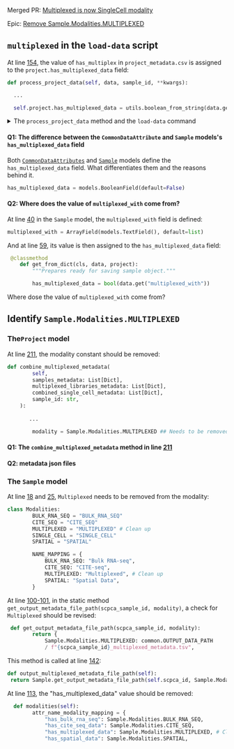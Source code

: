 
Merged PR: [Multiplexed is now SingleCell modality](https://github.com/AlexsLemonade/scpca-portal/pull/672)

Epic: [Remove Sample.Modalities.MULTIPLEXED](https://github.com/AlexsLemonade/scpca-portal/issues/695) 


## `multiplexed` in the `load-data` script

At line [154](https://github.com/AlexsLemonade/scpca-portal/blob/dev/api/scpca_portal/management/commands/load_data.py#L154), the value of `has_multiplex` in `project_metadata.csv` is assigned to the `project.has_multiplexed_data` field:
```py
def process_project_data(self, data, sample_id, **kwargs):

  ...

  self.project.has_multiplexed_data = utils.boolean_from_string(data.get("has_multiplex", False)
```

<details>
<summary>The <code>process_project_data</code> method and the <code>load-data</code> command</summary><br/>
  
The `process_project_data` method is called in the `load_data` method at line [251](https://github.com/AlexsLemonade/scpca-portal/blob/2d93c9550c4fd442ad85a8568215c1c116d31146/api/scpca_portal/management/commands/load_data.py#L251): 

```py
def load_data(
 self,
 allowed_submitters: set[str] = None,
 input_bucket_name: str = "scpca-portal-inputs",
 **kwargs,
):
  """Loads data from S3. Creates projects and loads data for them."""

  with open(Project.get_input_project_metadata_file_path()) as project_csv:
      project_list = list(csv.DictReader(project_csv)) # project_metadata.csv

  for project_data in project_list:
    self.process_project_data(project_data, sample_id, **kwargs)
```

The `load-data` command is defined in `scpca-portal/bin/sportal` at line [34](https://github.com/AlexsLemonade/scpca-portal/blob/2d93c9550c4fd442ad85a8568215c1c116d31146/bin/sportal#L34):

```py
 "load-data": run_api.format("./manage.py load_data {}"),
```
<hr/>
</details>

#### Q1: The difference between the `CommonDataAttribute` and `Sample` models's `has_multiplexed_data` field
Both [`CommonDataAttributes`](https://github.com/AlexsLemonade/scpca-portal/blob/2d93c9550c4fd442ad85a8568215c1c116d31146/api/scpca_portal/models/base.py#L12) and [`Sample`](https://github.com/AlexsLemonade/scpca-portal/blob/2d93c9550c4fd442ad85a8568215c1c116d31146/api/scpca_portal/models/sample.py#L34) models define the `has_multiplexed_data` field. What differentiates them and the reasons behind it. 

```py
has_multiplexed_data = models.BooleanField(default=False)
```

#### Q2: Where does the value of `multiplexed_with` come from?
At line [40](https://github.com/AlexsLemonade/scpca-portal/blob/2d93c9550c4fd442ad85a8568215c1c116d31146/api/scpca_portal/models/sample.py#L40) in the `Sample` model, the `multiplexed_with` field is defined: 

```py
multiplexed_with = ArrayField(models.TextField(), default=list)
```

And at line [59](https://github.com/AlexsLemonade/scpca-portal/blob/2d93c9550c4fd442ad85a8568215c1c116d31146/api/scpca_portal/models/sample.py#L59), its value is then assigned to the `has_multiplexed_data` field:

```py
 @classmethod
    def get_from_dict(cls, data, project):
        """Prepares ready for saving sample object."""

        has_multiplexed_data = bool(data.get("multiplexed_with"))
```

Where dose the value of `multiplexed_with` come from?

## Identify `Sample.Modalities.MULTIPLEXED`

### The`Project` model

At line [211](https://github.com/AlexsLemonade/scpca-portal/blob/2d93c9550c4fd442ad85a8568215c1c116d31146/api/scpca_portal/models/project.py#L211), the modality constant should be removed:

```py
def combine_multiplexed_metadata(
        self,
        samples_metadata: List[Dict],
        multiplexed_libraries_metadata: List[Dict],
        combined_single_cell_metadata: List[Dict],
        sample_id: str,
    ):
 
       ...

        modality = Sample.Modalities.MULTIPLEXED ## Needs to be removed
```
#### Q1: The `combine_multiplexed_metadata` method in line [211](https://github.com/AlexsLemonade/scpca-portal/blob/2d93c9550c4fd442ad85a8568215c1c116d31146/api/scpca_portal/models/project.py#L211)

#### Q2: metadata json files

### The `Sample` model

At line [18](https://github.com/AlexsLemonade/scpca-portal/blob/2d93c9550c4fd442ad85a8568215c1c116d31146/api/scpca_portal/models/sample.py#L18) and [25](https://github.com/AlexsLemonade/scpca-portal/blob/2d93c9550c4fd442ad85a8568215c1c116d31146/api/scpca_portal/models/sample.py#L25), `Multiplexed` needs to be removed from the modality:

```py
class Modalities:
        BULK_RNA_SEQ = "BULK_RNA_SEQ"
        CITE_SEQ = "CITE_SEQ"
        MULTIPLEXED = "MULTIPLEXED" # Clean up
        SINGLE_CELL = "SINGLE_CELL"
        SPATIAL = "SPATIAL"

        NAME_MAPPING = {
            BULK_RNA_SEQ: "Bulk RNA-seq",
            CITE_SEQ: "CITE-seq",
            MULTIPLEXED: "Multiplexed", # Clean up
            SPATIAL: "Spatial Data",
        }
```

At line [100-101](https://github.com/AlexsLemonade/scpca-portal/blob/2d93c9550c4fd442ad85a8568215c1c116d31146/api/scpca_portal/models/sample.py#L100-L101), in the static method `get_output_metadata_file_path(scpca_sample_id, modality)`, a check for `Multiplexed` should be revised:
```py
 def get_output_metadata_file_path(scpca_sample_id, modality):
        return {
            Sample.Modalities.MULTIPLEXED: common.OUTPUT_DATA_PATH
            / f"{scpca_sample_id}_multiplexed_metadata.tsv",
```

This method is called at line [142](https://github.com/AlexsLemonade/scpca-portal/blob/2d93c9550c4fd442ad85a8568215c1c116d31146/api/scpca_portal/models/sample.py#L142):

```py
def output_multiplexed_metadata_file_path(self):
 return Sample.get_output_metadata_file_path(self.scpca_id, Sample.Modalities.MULTIPLEXED) # Clean up
```

At line [113](https://github.com/AlexsLemonade/scpca-portal/blob/2d93c9550c4fd442ad85a8568215c1c116d31146/api/scpca_portal/models/sample.py#L113), the "has_multiplexed_data" value should be removed:
```py
  def modalities(self):
        attr_name_modality_mapping = {
            "has_bulk_rna_seq": Sample.Modalities.BULK_RNA_SEQ,
            "has_cite_seq_data": Sample.Modalities.CITE_SEQ,
            "has_multiplexed_data": Sample.Modalities.MULTIPLEXED, # Clean up
            "has_spatial_data": Sample.Modalities.SPATIAL,
```



